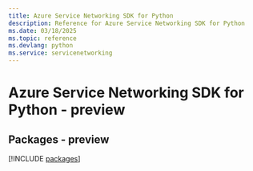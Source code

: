 ```yaml
---
title: Azure Service Networking SDK for Python
description: Reference for Azure Service Networking SDK for Python
ms.date: 03/18/2025
ms.topic: reference
ms.devlang: python
ms.service: servicenetworking
---
```

# Azure Service Networking SDK for Python - preview
## Packages - preview
[!INCLUDE [packages](service-networking-index.md)]